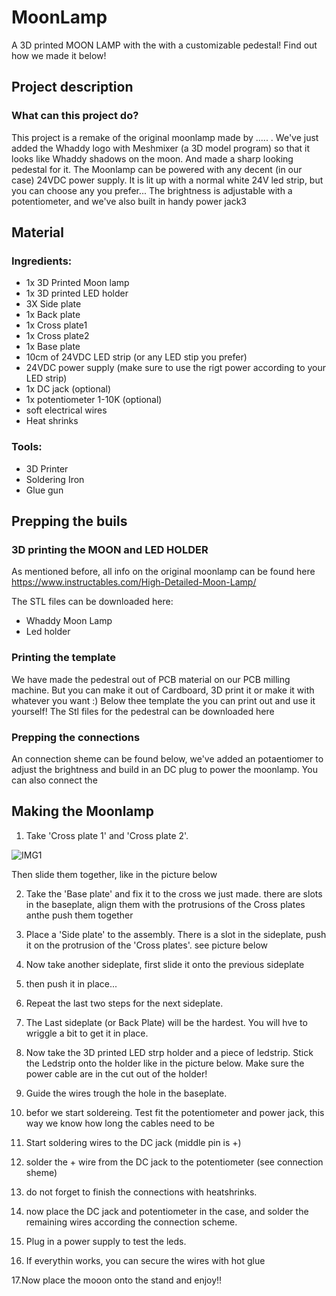 # MoonLamp

A 3D printed MOON LAMP with the  with a customizable pedestal! Find out how we made it below!

## Project description

### What can this project do?
This project is a remake of the original moonlamp made by ..... .
We've just added the Whaddy logo with Meshmixer (a 3D model program) so that it looks like Whaddy shadows on the moon. And made a sharp looking pedestal for it.
The Moonlamp can be powered with any decent (in our case) 24VDC power supply. It is lit up with a normal white 24V led strip, but you can choose any you prefer...
The brightness is adjustable with a potentiometer, and we've also built in handy power jack3

## Material

### Ingredients:

* 1x 3D Printed Moon lamp
* 1x 3D printed LED holder
* 3X Side plate
* 1x Back plate
* 1x Cross plate1
* 1x Cross plate2
* 1x Base plate
* 10cm of 24VDC LED strip (or any LED stip you prefer) 
* 24VDC power supply (make sure to use the rigt power according to your LED strip)
* 1x DC jack (optional)
* 1x potentiometer 1-10K (optional)
* soft electrical wires
* Heat shrinks

### Tools:

* 3D Printer
* Soldering Iron
* Glue gun


## Prepping the buils

### 3D printing the MOON and LED HOLDER
As mentioned before, all info on the original moonlamp can be found here https://www.instructables.com/High-Detailed-Moon-Lamp/ 

The STL files can be downloaded here:
- Whaddy Moon Lamp
- Led holder

### Printing the template

We have made the pedestral out of PCB material on our PCB milling machine. But you can make it out of Cardboard, 3D print it or make it with whatever you want :)
Below thee template the you can print out and use it yourself!
The Stl files for the pedestral can be downloaded here




### Prepping the connections

An connection sheme can be found below, we've added an potaentiomer to adjust the brightness and build in an DC plug to power the moonlamp.
You can also connect the



## Making the Moonlamp

1. Take 'Cross plate 1' and 'Cross plate 2'. 

![IMG1](https://github.com/WhaddaMakers/MoonLight/blob/main/pictures/Imager1.PNG)

Then slide them together, like in the picture below

2. Take the 'Base plate' and fix it to the cross we just made. there are slots in the baseplate, align them with the protrusions of the Cross plates anthe push them together

3. Place a 'Side plate' to the assembly. There is a slot in the sideplate, push it on the protrusion of the 'Cross plates'. see picture below

4. Now take another sideplate, first slide it onto the previous sideplate

5. then push it in place...

6. Repeat the last two steps for the next sideplate.

7. The Last sideplate (or Back Plate) will be the hardest. You will hve to wriggle a bit to get it in place.

8. Now take the 3D printed LED strp holder and a piece of ledstrip. Stick the Ledstrip onto the holder like in the picture below. Make sure the power cable are in the cut out of the holder!

9. Guide the wires trough the hole in the baseplate.

10. befor we start soldereing. Test fit the potentiometer and power jack, this way we know how long the cables need to be

11. Start soldering wires to the DC jack (middle pin is +)

12. solder the + wire from the DC jack to the potentiometer (see connection sheme)

13. do not forget to finish the connections with heatshrinks.

14. now place the DC jack and potentiometer in the case, and solder the remaining wires according the connection scheme.

15. Plug in a power supply to test the leds.

16. If everythin works, you can secure the wires with hot glue

17.Now place the mooon onto the stand and enjoy!!


